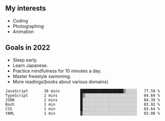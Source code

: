 ## My interests

- Coding
- Photographing
- Animation

## Goals in 2022

- Sleep early.
- Learn Japanese.
- Practice mindfulness for 10 minutes a day.
- Master freestyle swimming.
- More readings(books about various domains)

<!--START_SECTION:waka-->

```text
JavaScript       38 mins         ███████████████████▒░░░░░   77.59 %
TypeScript       2 mins          █▒░░░░░░░░░░░░░░░░░░░░░░░   04.69 %
JSON             2 mins          █░░░░░░░░░░░░░░░░░░░░░░░░   04.39 %
Bash             1 min           █░░░░░░░░░░░░░░░░░░░░░░░░   03.92 %
CSS              1 min           █░░░░░░░░░░░░░░░░░░░░░░░░   03.64 %
YAML             1 min           ▓░░░░░░░░░░░░░░░░░░░░░░░░   03.08 %
```

<!--END_SECTION:waka-->
